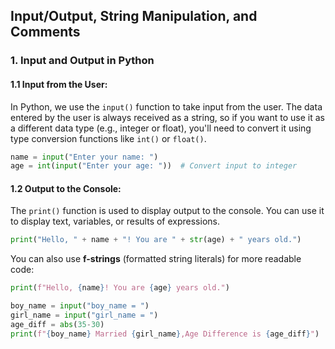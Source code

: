 ## **Input/Output, String Manipulation, and Comments**
### **1. Input and Output in Python**

#### **1.1 Input from the User:**
In Python, we use the `input()` function to take input from the user. The data entered by the user is always received as a string, so if you want to use it as a different data type (e.g., integer or float), you'll need to convert it using type conversion functions like `int()` or `float()`.

```python
name = input("Enter your name: ")
age = int(input("Enter your age: "))  # Convert input to integer
```
#### **1.2 Output to the Console:**
The `print()` function is used to display output to the console. You can use it to display text, variables, or results of expressions.

```python
print("Hello, " + name + "! You are " + str(age) + " years old.")
```

You can also use **f-strings** (formatted string literals) for more readable code:
```python
print(f"Hello, {name}! You are {age} years old.")
```

```python
boy_name = input("boy_name = ")
girl_name = input("girl_name = ")
age_diff = abs(35-30)
print(f"{boy_name} Married {girl_name},Age Difference is {age_diff}")
```
